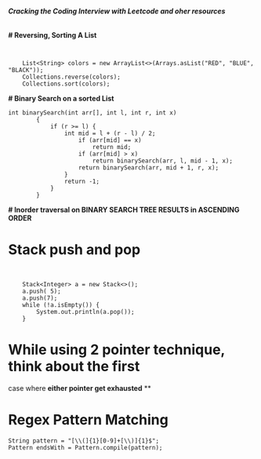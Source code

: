 ###### **Cracking the Coding Interview with Leetcode and oher resources**

**# Reversing, Sorting A List**
```


    List<String> colors = new ArrayList<>(Arrays.asList("RED", "BLUE", "BLACK"));
    Collections.reverse(colors);
    Collections.sort(colors);
```

**# Binary Search on a sorted List**
        
```
int binarySearch(int arr[], int l, int r, int x)
        {
            if (r >= l) {
                int mid = l + (r - l) / 2;        
                    if (arr[mid] == x)
                        return mid;         
                    if (arr[mid] > x)
                        return binarySearch(arr, l, mid - 1, x);         
                    return binarySearch(arr, mid + 1, r, x);
                }         
                return -1;
            }
        }
```
    

**# Inorder traversal on BINARY SEARCH TREE RESULTS in ASCENDING ORDER**


# Stack push and pop 

```


    Stack<Integer> a = new Stack<>();
    a.push( 5);
    a.push(7);
    while (!a.isEmpty()) {
        System.out.println(a.pop());
    }

```

# While using 2 pointer technique, think about the first
case where **either pointer get exhausted** **


# Regex Pattern Matching
```
String pattern = "[\\(]{1}[0-9]+[\\)]{1}$";
Pattern endsWith = Pattern.compile(pattern);
```

